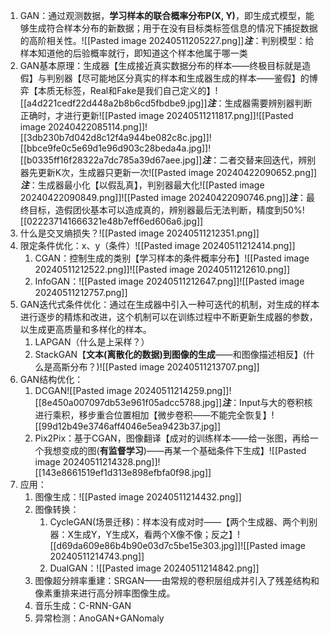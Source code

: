 1. GAN：通过观测数据，**学习样本的联合概率分布P(X, Y)**，即生成式模型，能够生成符合样本分布的新数据；用于在没有目标类标签信息的情况下捕捉数据的高阶相关性。![[Pasted image 20240511205227.png]]***注***：判别模型：给样本知道他的后验概率就行，即知道这个样本他属于哪一类
2. GAN基本原理：生成器【生成接近真实数据分布的样本——终极目标就是造假】与判别器【尽可能地区分真实的样本和生成器生成的样本——鉴假】的博弈【本质无标签，Real和Fake是我们自己定义的】![[a4d221cedf22d448a2b8b6cd5fbdbe9.jpg]]***注***：生成器需要辨别器判断正确时，才进行更新![[Pasted image 20240511211817.png]]![[Pasted image 20240422085114.png]]![[3db230b7d042d8c12f4a944be082c8c.jpg]]![[bbce9fe0c5e69d1e96d903c28beda4a.jpg]]![[b0335ff16f28322a7dc785a39d67aee.jpg]]***注***：二者交替来回迭代，辨别器先更新K次，生成器只更新一次![[Pasted image 20240422090652.png]]***注***：生成器最小化【以假乱真】，判别器最大化![[Pasted image 20240422090849.png]]![[Pasted image 20240422090746.png]]***注***：最终目标，造假团伙基本可以造成真的，辨别器最后无法判断，精度到50%![[022237141666321e48b7eff6ed606a6.jpg]]
3. 什么是交叉熵损失？![[Pasted image 20240511212351.png]]
4. 限定条件优化：x、y（条件）![[Pasted image 20240511212414.png]]
	1. CGAN：控制生成的类别【学习样本的条件概率分布】![[Pasted image 20240511212522.png]]![[Pasted image 20240511212610.png]]
	2. InfoGAN：![[Pasted image 20240511212647.png]]![[Pasted image 20240511212757.png]]
5. GAN迭代式条件优化：通过在生成器中引入一种可迭代的机制，对生成的样本进行逐步的精炼和改进，这个机制可以在训练过程中不断更新生成器的参数，以生成更高质量和多样化的样本。
	1. LAPGAN（什么是上采样？）
	2. StackGAN【**文本(离散化的数据)到图像的生成**——和图像描述相反】(什么是高斯分布？)![[Pasted image 20240511213707.png]]
6. GAN结构优化：
	1. DCGAN![[Pasted image 20240511214259.png]]![[8e450a007097db53e961f05adcc5788.jpg]]***注***：Input与大的卷积核进行乘积，移步重合位置相加【微步卷积——不能完全恢复】![[99d12b49e3746aff4046e5ea9423b37.jpg]]
	2. Pix2Pix：基于CGAN，图像翻译【成对的训练样本——给一张图，再给一个我想变成的图(**有监督学习**)——再某一个基础条件下生成】![[Pasted image 20240511214328.png]]![[143e8661519ef1d313e898efbfa0f98.jpg]]
7. 应用：
	1. 图像生成：![[Pasted image 20240511214432.png]]
	2. 图像转换：
		1. CycleGAN(场景迁移)：样本没有成对时——【两个生成器、两个判别器：X生成Y，Y生成X，看两个X像不像；反之】![[d69da609e86b4b90e03d7c5be15e303.jpg]]![[Pasted image 20240511214743.png]]
		2. DualGAN：![[Pasted image 20240511214842.png]]
	3. 图像超分辨率重建：SRGAN——由常规的卷积层组成并引入了残差结构和像素重排来进行高分辨率图像生成。
	4. 音乐生成：C-RNN-GAN
	5. 异常检测：AnoGAN+GANomaly